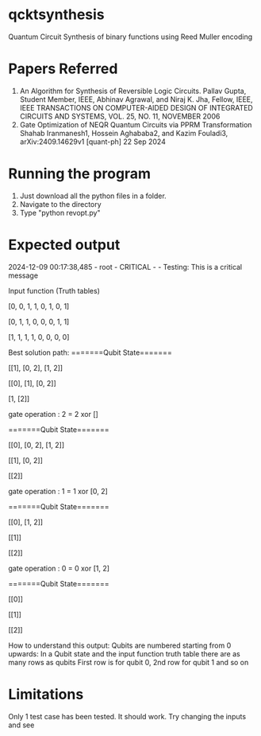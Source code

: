 # qcktsynthesis
Quantum Circuit Synthesis  of binary functions using Reed Muller encoding

# Papers Referred
1. An Algorithm for Synthesis of Reversible Logic Circuits. Pallav Gupta, Student Member, IEEE, Abhinav Agrawal, and Niraj K. Jha, Fellow, IEEE, IEEE TRANSACTIONS ON COMPUTER-AIDED DESIGN OF INTEGRATED CIRCUITS AND SYSTEMS, VOL. 25, NO. 11, NOVEMBER 2006
2. Gate Optimization of NEQR Quantum Circuits via PPRM Transformation Shahab Iranmanesh1, Hossein Aghababa2, and Kazim Fouladi3, arXiv:2409.14629v1 [quant-ph] 22 Sep 2024

# Running the program
1. Just download all the python files in a folder.
2. Navigate to the directory
3. Type "python revopt.py"

# Expected output
2024-12-09 00:17:38,485 - root - CRITICAL - <module> - Testing: This is a critical message

Input function (Truth tables)

[0, 0, 1, 1, 0, 1, 0, 1]

[0, 1, 1, 0, 0, 0, 1, 1]

[1, 1, 1, 1, 0, 0, 0, 0]

Best solution path:
=======Qubit State=======

[[1], [0, 2], [1, 2]]

[[0], [1], [0, 2]]

[1, [2]]

gate operation :  2  =  2  xor  []

=======Qubit State=======

[[0], [0, 2], [1, 2]]

[[1], [0, 2]]

[[2]]

gate operation :  1  =  1  xor  [0, 2]

=======Qubit State=======

[[0], [1, 2]]

[[1]]

[[2]]

gate operation :  0  =  0  xor  [1, 2]

=======Qubit State=======

[[0]]

[[1]]

[[2]]

How to understand this output:
Qubits are numbered starting from 0 upwards:
In a Qubit state and the input function truth table there are as many rows as qubits
First row is for qubit 0, 2nd row for qubit 1 and so on

# Limitations
Only 1 test case has been tested. It should work. Try changing the inputs and see
